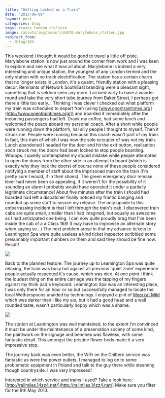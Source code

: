 ```yaml
---
title: "Getting Locked on a Train"
date: "2013-06-09"
layout: post
categories: blog
tags: trains london chiltern
image: /assets/img/import/da576-marylebone_station.jpg
redirect_from:
  - /blog/184
---
```


This weekend I thought it would be good to travel a little off piste. Marylebone station is now just around the corner from work and I was keen to explore and see what it was all about. Marylebone is indeed a very interesting and unique station, the youngest of any London termini and the only station with no track electrification. The station has a certain charm that no longer exists in London, it's a quaint, friendly station with a pleasing decor. Remnants of Network SouthEast branding were a pleasant sight, something that is seldom seen any more. I arrived early to have a wander round and take the very short tube journey from Baker Street, I perhaps got there a little too early... Thinking I was clever I checked out what platform my train was scheduled to depart from (using [www.opentraintimes.org](http://www.opentraintimes.org/)) and boarded it immediately after the incoming passengers had left. Drank my coffee, had some lunch and welcomed the peace aboard my personal coach. After a short while people were running down the platform, ha! silly people I thought to myself. Then it struck me. People were running because this coach wasn't part of my train. In fact, this train of which I was now the sole occupier of was not my train. Lunch abandoned I headed for the door and hit the exit button, realisation soon struck me; the doors had been locked to stop people boarding. Whoops. I quietly contemplated my stupid mistake while people attempted to open the doors from the other side in an attempt to board (which is exactly why they lock the doors) of course none of these people considered notifying a member of staff about the imprisoned man on the train (I'm pretty sure I would, if in their shoes). The green emergency door release lever had never been so appealing, if it weren't for the possibility of it sounding an alarm I probably would have operated it under a partially legitimate circumstance! About five minutes after the train I should had boarded had left a dispatcher finally noticed my frantic banging and rounded up some staff to secure my release. The only upside to this embarrassing incident is that I left through the train's cab. I discovered train cabs are quite small, smaller than I had imagined, but equally as awesome as I had anticipated one being. I can now quite proudly brag that I've been inside the cab of a a Class 168! (I may have to improvise an alternate story when saying so...) The next problem arose in that my advance tickets to Leamington Spa were quite useless a kind ticket inspector scribbled some presumably important numbers on them and said they should be fine now. Result!

![][photo-1]

Back to the planned feature: The journey up to Leamington Spa was quite relaxing, the train was busy but against all previous 'quiet zone' experience people actually respected it's cause, which was nice. At one point I think the loudest thing on the entire carriage was the tapping of my fingers against my think pad's keyboard. Leamington Spa was an interesting place, I was only there for an hour or so but successfully managed to locate the local Wetherspoons unaided by technology. I enjoyed a pint of [Meerkat Mild](http://www.perfectpint.co.uk/real-ale-beers-info/17260/Great-Western-Brewing-Co/Meerkat-Mild) which was darker than I like my ale, but it had a good head and a well rounded taste, wasn't particularly hoppy which was a shame.

![][photo-2]

The station at Leamington was well maintained, to the extent I'm convinced it must be under the maintenance of a preservation society of some kind, the paintwork on the signage and benches was flawless, with some fantastic detail. This amongst the pristine flower beds made it a very impressive stop.

The journey back was even better, the WiFi on the Chiltern service was fantastic as were the power outlets, I managed to log on to some problematic equipment in Poland and talk to the guy there while steaming though countryside. I was very impressed!

Interested in which service and trains I used? Take a look here: [http://railmiles.14zz4.net/](http://railmiles.14zz4.net/) Make sure you filter for the 8th May 2013.

[photo-1]: /assets/img/import/7c0f5-leamington_spa_sign.jpg
[photo-2]: /assets/img/import/8be3c-leamington_spa_station.jpg
